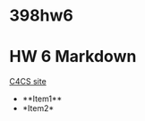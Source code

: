 # 398hw6
# HW 6 Markdown

[C4CS site](https://c4cs.github.io)

<ul>
<li>**Item1**</li>
<li>*Item2*</li>
</ul>
